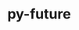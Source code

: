 ---
title: "py-future"
layout: cache
categories: [package, develop-2024-11-24]
meta: {"versions": ["1.0.0"], "compilers": ["apple-clang@=15.0.0", "gcc@=11.4.0", "gcc@=13.2.0", "gcc@=9.4.0", "oneapi@=2024.2.1"], "oss": ["ubuntu20.04", "ubuntu22.04", "ubuntu24.04", "ventura"], "platforms": ["darwin", "linux"], "targets": ["aarch64", "neoverse_v1", "ppc64le", "x86_64_v3"], "stacks": ["e4s", "e4s-neoverse_v1", "e4s-oneapi", "e4s-power", "ml-darwin-aarch64-mps", "ml-linux-aarch64-cpu", "ml-linux-aarch64-cuda", "ml-linux-x86_64-cpu", "ml-linux-x86_64-cuda", "ml-linux-x86_64-rocm", "root"], "num_specs": 9, "num_specs_by_stack": {"ml-darwin-aarch64-mps": 1, "root": 9, "e4s-power": 1, "e4s-neoverse_v1": 1, "e4s": 1, "e4s-oneapi": 1, "ml-linux-aarch64-cuda": 2, "ml-linux-aarch64-cpu": 2, "ml-linux-x86_64-cuda": 2, "ml-linux-x86_64-rocm": 1, "ml-linux-x86_64-cpu": 2}}
spec_details: [{"hash": "wqag7tzpwig5oq2poa5kfcoli2rgjbwk", "compiler": "apple-clang@=15.0.0", "versions": ["1.0.0"], "os": "ventura", "platform": "darwin", "target": "aarch64", "variants": ["build_system=python_pip"], "stacks": ["ml-darwin-aarch64-mps", "root"], "size": "-", "tarball": "https://binaries.spack.io/develop-2024-11-24/build_cache/darwin-ventura-aarch64/apple-clang-15.0.0/py-future-1.0.0/darwin-ventura-aarch64-apple-clang-15.0.0-py-future-1.0.0-wqag7tzpwig5oq2poa5kfcoli2rgjbwk.spack"}, {"hash": "ix4m4f3jazp4ovlwstkqssowte4k3rbj", "compiler": "gcc@=9.4.0", "versions": ["1.0.0"], "os": "ubuntu20.04", "platform": "linux", "target": "ppc64le", "variants": ["build_system=python_pip"], "stacks": ["e4s-power", "root"], "size": "-", "tarball": "https://binaries.spack.io/develop-2024-11-24/build_cache/linux-ubuntu20.04-ppc64le/gcc-9.4.0/py-future-1.0.0/linux-ubuntu20.04-ppc64le-gcc-9.4.0-py-future-1.0.0-ix4m4f3jazp4ovlwstkqssowte4k3rbj.spack"}, {"hash": "tsor4fnhaqvnpzjxt27dw2fndgqzeeg5", "compiler": "gcc@=11.4.0", "versions": ["1.0.0"], "os": "ubuntu22.04", "platform": "linux", "target": "neoverse_v1", "variants": ["build_system=python_pip"], "stacks": ["e4s-neoverse_v1", "root"], "size": "-", "tarball": "https://binaries.spack.io/develop-2024-11-24/build_cache/linux-ubuntu22.04-neoverse_v1/gcc-11.4.0/py-future-1.0.0/linux-ubuntu22.04-neoverse_v1-gcc-11.4.0-py-future-1.0.0-tsor4fnhaqvnpzjxt27dw2fndgqzeeg5.spack"}, {"hash": "otzspp2rfxi6cpuams2psxpqakgxdcz3", "compiler": "gcc@=11.4.0", "versions": ["1.0.0"], "os": "ubuntu22.04", "platform": "linux", "target": "x86_64_v3", "variants": ["build_system=python_pip"], "stacks": ["e4s", "root"], "size": "-", "tarball": "https://binaries.spack.io/develop-2024-11-24/build_cache/linux-ubuntu22.04-x86_64_v3/gcc-11.4.0/py-future-1.0.0/linux-ubuntu22.04-x86_64_v3-gcc-11.4.0-py-future-1.0.0-otzspp2rfxi6cpuams2psxpqakgxdcz3.spack"}, {"hash": "x2bpymoipvrvdx6irdslxwsufqvl4iak", "compiler": "oneapi@=2024.2.1", "versions": ["1.0.0"], "os": "ubuntu22.04", "platform": "linux", "target": "x86_64_v3", "variants": ["build_system=python_pip"], "stacks": ["root", "e4s-oneapi"], "size": "-", "tarball": "https://binaries.spack.io/develop-2024-11-24/build_cache/linux-ubuntu22.04-x86_64_v3/oneapi-2024.2.1/py-future-1.0.0/linux-ubuntu22.04-x86_64_v3-oneapi-2024.2.1-py-future-1.0.0-x2bpymoipvrvdx6irdslxwsufqvl4iak.spack"}, {"hash": "far3pimcdztu7qutvbrnv2cxrmincjw7", "compiler": "gcc@=13.2.0", "versions": ["1.0.0"], "os": "ubuntu24.04", "platform": "linux", "target": "aarch64", "variants": ["build_system=python_pip"], "stacks": ["ml-linux-aarch64-cuda", "ml-linux-aarch64-cpu", "root"], "size": "-", "tarball": "https://binaries.spack.io/develop-2024-11-24/build_cache/linux-ubuntu24.04-aarch64/gcc-13.2.0/py-future-1.0.0/linux-ubuntu24.04-aarch64-gcc-13.2.0-py-future-1.0.0-far3pimcdztu7qutvbrnv2cxrmincjw7.spack"}, {"hash": "jkq3m2vxuvrztut4f6o5o6bbxkv2aiq5", "compiler": "gcc@=13.2.0", "versions": ["1.0.0"], "os": "ubuntu24.04", "platform": "linux", "target": "aarch64", "variants": ["build_system=python_pip"], "stacks": ["ml-linux-aarch64-cuda", "ml-linux-aarch64-cpu", "root"], "size": "-", "tarball": "https://binaries.spack.io/develop-2024-11-24/build_cache/linux-ubuntu24.04-aarch64/gcc-13.2.0/py-future-1.0.0/linux-ubuntu24.04-aarch64-gcc-13.2.0-py-future-1.0.0-jkq3m2vxuvrztut4f6o5o6bbxkv2aiq5.spack"}, {"hash": "3eypyoap576wz4ezbvn4htxo52tk6vw4", "compiler": "gcc@=13.2.0", "versions": ["1.0.0"], "os": "ubuntu24.04", "platform": "linux", "target": "x86_64_v3", "variants": ["build_system=python_pip"], "stacks": ["ml-linux-x86_64-cuda", "ml-linux-x86_64-rocm", "root", "ml-linux-x86_64-cpu"], "size": "-", "tarball": "https://binaries.spack.io/develop-2024-11-24/build_cache/linux-ubuntu24.04-x86_64_v3/gcc-13.2.0/py-future-1.0.0/linux-ubuntu24.04-x86_64_v3-gcc-13.2.0-py-future-1.0.0-3eypyoap576wz4ezbvn4htxo52tk6vw4.spack"}, {"hash": "7f27lr7efc2logu6kilmqil3mxoy37nm", "compiler": "gcc@=13.2.0", "versions": ["1.0.0"], "os": "ubuntu24.04", "platform": "linux", "target": "x86_64_v3", "variants": ["build_system=python_pip"], "stacks": ["ml-linux-x86_64-cuda", "root", "ml-linux-x86_64-cpu"], "size": "-", "tarball": "https://binaries.spack.io/develop-2024-11-24/build_cache/linux-ubuntu24.04-x86_64_v3/gcc-13.2.0/py-future-1.0.0/linux-ubuntu24.04-x86_64_v3-gcc-13.2.0-py-future-1.0.0-7f27lr7efc2logu6kilmqil3mxoy37nm.spack"}]
---